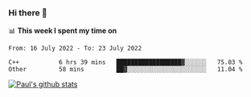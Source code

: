### Hi there 👋

📊 **This week I spent my time on**
<!--START_SECTION:waka-->

```text
From: 16 July 2022 - To: 23 July 2022

C++           6 hrs 39 mins   ██████████████████▓░░░░░░   75.03 %
Other         58 mins         ██▓░░░░░░░░░░░░░░░░░░░░░░   11.04 %
```

<!--END_SECTION:waka-->


[![Paul's github stats](https://github-readme-stats.vercel.app/api?username=mickeyouyou&theme=dracula&show_icons=true)](https://github.com/anuraghazra/github-readme-stats)
